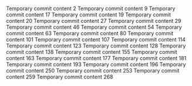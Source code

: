 Temporary commit content 2
Temporary commit content 9
Temporary commit content 17
Temporary commit content 19
Temporary commit content 20
Temporary commit content 27
Temporary commit content 29
Temporary commit content 46
Temporary commit content 54
Temporary commit content 63
Temporary commit content 80
Temporary commit content 101
Temporary commit content 107
Temporary commit content 114
Temporary commit content 123
Temporary commit content 128
Temporary commit content 138
Temporary commit content 155
Temporary commit content 163
Temporary commit content 177
Temporary commit content 181
Temporary commit content 193
Temporary commit content 196
Temporary commit content 250
Temporary commit content 253
Temporary commit content 259
Temporary commit content 268
